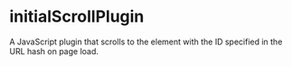 # initialScrollPlugin
A JavaScript plugin that scrolls to the element with the ID specified in the URL hash on page load.
